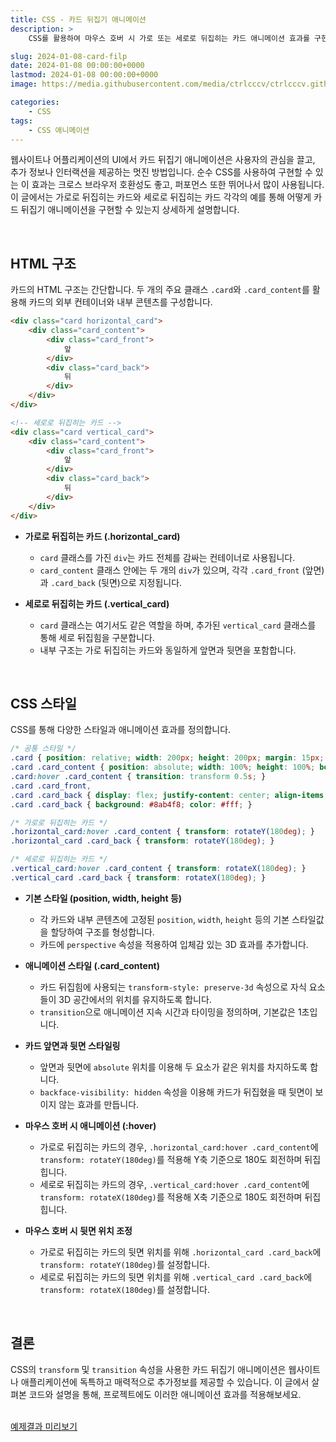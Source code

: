 ```yaml
---
title: CSS - 카드 뒤집기 애니메이션
description: >  
    CSS를 활용하여 마우스 호버 시 가로 또는 세로로 뒤집히는 카드 애니메이션 효과를 구현하는 방법을 자세히 설명합니다. 카드의 전면과 후면에 다른 콘텐츠를 배치하는 UI 디자인 기법을 소개합니다.  

slug: 2024-01-08-card-filp
date: 2024-01-08 00:00:00+0000
lastmod: 2024-01-08 00:00:00+0000
image: https://media.githubusercontent.com/media/ctrlcccv/ctrlcccv.github.io/master/assets/img/post/2024-01-08-card-filp.webp

categories:
    - CSS
tags:
    - CSS 애니메이션
---
```

웹사이트나 어플리케이션의 UI에서 카드 뒤집기 애니메이션은 사용자의 관심을 끌고, 추가 정보나 인터랙션을 제공하는 멋진 방법입니다. 순수 CSS를 사용하여 구현할 수 있는 이 효과는 크로스 브라우저 호환성도 좋고, 퍼포먼스 또한 뛰어나서 많이 사용됩니다. 이 글에서는 가로로 뒤집히는 카드와 세로로 뒤집히는 카드 각각의 예를 통해 어떻게 카드 뒤집기 애니메이션을 구현할 수 있는지 상세하게 설명합니다.  


<div class="ads_wrap">
<ins class="adsbygoogle"
     style="display:block; text-align:center;"
     data-ad-layout="in-article"
     data-ad-format="fluid"
     data-ad-client="ca-pub-8535540836842352"
     data-ad-slot="2974559225"></ins>
<script>
     (adsbygoogle = window.adsbygoogle || []).push({});
</script>
</div>

<br>

## HTML 구조

카드의 HTML 구조는 간단합니다. 두 개의 주요 클래스 `.card`와 `.card_content`를 활용해 카드의 외부 컨테이너와 내부 콘텐츠를 구성합니다. 

```html
<div class="card horizontal_card">
    <div class="card_content">
        <div class="card_front">
            앞
        </div>
        <div class="card_back">
            뒤
        </div>
    </div>
</div>

<!-- 세로로 뒤집히는 카드 -->
<div class="card vertical_card">
    <div class="card_content">
        <div class="card_front">
            앞
        </div>
        <div class="card_back">
            뒤
        </div>
    </div>
</div>
```

- **가로로 뒤집히는 카드 (.horizontal_card)** 
  - `card` 클래스를 가진 `div`는 카드 전체를 감싸는 컨테이너로 사용됩니다.
  - `card_content` 클래스 안에는 두 개의 `div`가 있으며, 각각 `.card_front` (앞면)과 `.card_back` (뒷면)으로 지정됩니다.

- **세로로 뒤집히는 카드 (.vertical_card)** 
  - `card` 클래스는 여기서도 같은 역할을 하며, 추가된 `vertical_card` 클래스를 통해 세로 뒤집힘을 구분합니다.
  - 내부 구조는 가로 뒤집히는 카드와 동일하게 앞면과 뒷면을 포함합니다.  
<br>

## CSS 스타일

CSS를 통해 다양한 스타일과 애니메이션 효과를 정의합니다.  

```css
/* 공통 스타일 */
.card { position: relative; width: 200px; height: 200px; margin: 15px; perspective: 400px; } 
.card .card_content { position: absolute; width: 100%; height: 100%; box-shadow: 0 0 15px rgba(0, 0, 0, 0.1); border-radius: 10px; transition: transform 1s; transform-style: preserve-3d; } 
.card:hover .card_content { transition: transform 0.5s; } 
.card .card_front,
.card .card_back { display: flex; justify-content: center; align-items: center; position: absolute; width: 100%; height: 100%; background: #fff; border-radius: 10px; font-size: 60px; color: #8ab4f8; text-align: center; backface-visibility: hidden; } 
.card .card_back { background: #8ab4f8; color: #fff; } 

/* 가로로 뒤집히는 카드 */
.horizontal_card:hover .card_content { transform: rotateY(180deg); } 
.horizontal_card .card_back { transform: rotateY(180deg); } 

/* 세로로 뒤집히는 카드 */
.vertical_card:hover .card_content { transform: rotateX(180deg); } 
.vertical_card .card_back { transform: rotateX(180deg); } 
```


<div class="ads_wrap">
<ins class="adsbygoogle"
     style="display:block; text-align:center;"
     data-ad-layout="in-article"
     data-ad-format="fluid"
     data-ad-client="ca-pub-8535540836842352"
     data-ad-slot="2974559225"></ins>
<script>
     (adsbygoogle = window.adsbygoogle || []).push({});
</script>
</div>

- **기본 스타일 (position, width, height 등)**

  - 각 카드와 내부 콘텐츠에 고정된 `position`, `width`, `height` 등의 기본 스타일값을 할당하여 구조를 형성합니다.
  - 카드에 `perspective` 속성을 적용하여 입체감 있는 3D 효과를 추가합니다.

- **애니메이션 스타일 (.card_content)**
  - 카드 뒤집힘에 사용되는 `transform-style: preserve-3d` 속성으로 자식 요소들이 3D 공간에서의 위치를 유지하도록 합니다.
  - `transition`으로 애니메이션 지속 시간과 타이밍을 정의하며, 기본값은 1초입니다.

- **카드 앞면과 뒷면 스타일링**
  - 앞면과 뒷면에 `absolute` 위치를 이용해 두 요소가 같은 위치를 차지하도록 합니다.
  - `backface-visibility: hidden` 속성을 이용해 카드가 뒤집혔을 때 뒷면이 보이지 않는 효과를 만듭니다.

- **마우스 호버 시 애니메이션 (:hover)**
  - 가로로 뒤집히는 카드의 경우, `.horizontal_card:hover .card_content`에 `transform: rotateY(180deg)`를 적용해 Y축 기준으로 180도 회전하며 뒤집힙니다.
  - 세로로 뒤집히는 카드의 경우, `.vertical_card:hover .card_content`에 `transform: rotateX(180deg)`를 적용해 X축 기준으로 180도 회전하며 뒤집힙니다.

- **마우스 호버 시 뒷면 위치 조정**
  - 가로로 뒤집히는 카드의 뒷면 위치를 위해 `.horizontal_card .card_back`에 `transform: rotateY(180deg)`를 설정합니다.
  - 세로로 뒤집히는 카드의 뒷면 위치를 위해 `.vertical_card .card_back`에 `transform: rotateX(180deg)`를 설정합니다.  
<br>

## 결론
CSS의 `transform` 및 `transition` 속성을 사용한 카드 뒤집기 애니메이션은 웹사이트나 애플리케이션에 독특하고 매력적으로 추가정보를 제공할 수 있습니다. 이 글에서 살펴본 코드와 설명을 통해, 프로젝트에도 이러한 애니메이션 효과를 적용해보세요.  
<br>

<div class="btn_wrap">
    <a target="_blank" href="https://ctrlcccv.github.io/ctrlcccv-demo/2024-01-08-card-filp/">예제결과 미리보기</a>
</div>
